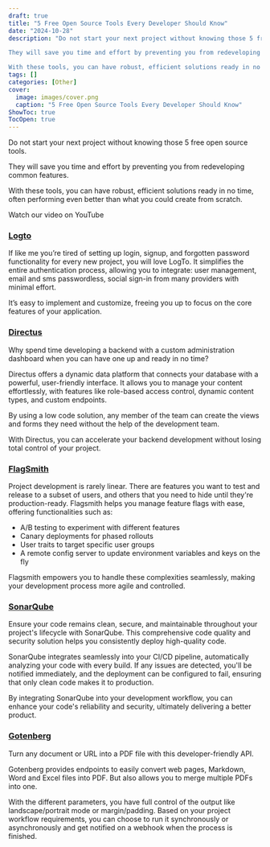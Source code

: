 ```yaml
---
draft: true
title: "5 Free Open Source Tools Every Developer Should Know"
date: "2024-10-28"
description: "Do not start your next project without knowing those 5 free open source tools.

They will save you time and effort by preventing you from redeveloping common features.

With these tools, you can have robust, efficient solutions ready in no time, often performing even better than what you could create"
tags: []
categories: [Other]
cover:
  image: images/cover.png
  caption: "5 Free Open Source Tools Every Developer Should Know"
ShowToc: true
TocOpen: true
---
```



Do not start your next project without knowing those 5 free open source tools.

They will save you time and effort by preventing you from redeveloping common features.

With these tools, you can have robust, efficient solutions ready in no time, often performing even better than what you could create from scratch.



Watch our video on YouTube



### [**Logto**](https://elest.io/open-source/logto?ref=blog.elest.io)

If like me you’re tired of setting up login, signup, and forgotten password functionality for every new project, you will love LogTo. It simplifies the entire authentication process, allowing you to integrate: user management, email and sms passwordless, social sign\-in from many providers with minimal effort.

It’s easy to implement and customize, freeing you up to focus on the core features of your application.

### [**Directus**](https://elest.io/open-source/directus?ref=blog.elest.io)

Why spend time developing a backend with a custom administration dashboard when you can have one up and ready in no time?

Directus offers a dynamic data platform that connects your database with a powerful, user\-friendly interface. It allows you to manage your content effortlessly, with features like role\-based access control, dynamic content types, and custom endpoints.

By using a low code solution, any member of the team can create the views and forms they need without the help of the development team.

With Directus, you can accelerate your backend development without losing total control of your project.

### [**FlagSmith**](https://elest.io/open-source/flagsmith?ref=blog.elest.io)

Project development is rarely linear. There are features you want to test and release to a subset of users, and others that you need to hide until they're production\-ready. Flagsmith helps you manage feature flags with ease, offering functionalities such as:

* A/B testing to experiment with different features
* Canary deployments for phased rollouts
* User traits to target specific user groups
* A remote config server to update environment variables and keys on the fly

Flagsmith empowers you to handle these complexities seamlessly, making your development process more agile and controlled.

### [**SonarQube**](https://elest.io/open-source/sonarqube?ref=blog.elest.io)

Ensure your code remains clean, secure, and maintainable throughout your project's lifecycle with SonarQube. This comprehensive code quality and security solution helps you consistently deploy high\-quality code.

SonarQube integrates seamlessly into your CI/CD pipeline, automatically analyzing your code with every build. If any issues are detected, you'll be notified immediately, and the deployment can be configured to fail, ensuring that only clean code makes it to production.

By integrating SonarQube into your development workflow, you can enhance your code's reliability and security, ultimately delivering a better product.

### [**Gotenberg**](https://elest.io/open-source/gotenberg?ref=blog.elest.io)

Turn any document or URL into a PDF file with this developer\-friendly API.

Gotenberg provides endpoints to easily convert web pages, Markdown, Word and Excel files into PDF. But also allows you to merge multiple PDFs into one.

With the different parameters, you have full control of the output like landscape/portrait mode or margin/padding. Based on your project workflow requirements, you can choose to run it synchronously or asynchronously and get notified on a webhook when the process is finished.



